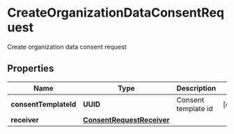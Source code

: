 

# CreateOrganizationDataConsentRequest

Create organization data consent request

## Properties

Name | Type | Description | Notes
------------ | ------------- | ------------- | -------------
**consentTemplateId** | **UUID** | Consent template id |  [optional]
**receiver** | [**ConsentRequestReceiver**](ConsentRequestReceiver.md) |  | 



